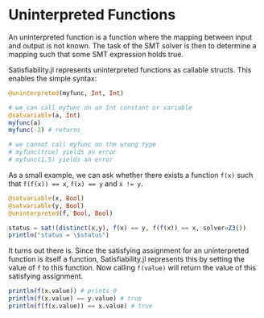 # Uninterpreted Functions


An uninterpreted function is a function where the mapping between input and output is not known. The task of the SMT solver is then to determine a mapping such that some SMT expression holds true.

Satisfiability.jl represents uninterpreted functions as callable structs. This enables the simple syntax:
```julia
@uninterpreted(myfunc, Int, Int)

# we can call myfunc on an Int constant or variable
@satvariable(a, Int)
myfunc(a)
myfunc(-2) # returns 

# we cannot call myfunc on the wrong type
# myfunc(true) yields an error
# myfunc(1.5) yields an error
```

As a small example, we can ask whether there exists a function `f(x)` such that `f(f(x)) == x`, `f(x) == y` and `x != y`.

```julia
@satvariable(x, Bool)
@satvariable(y, Bool)
@uninterpreted(f, Bool, Bool)

status = sat!(distinct(x,y), f(x) == y, f(f(x)) == x, solver=Z3())
println("status = \$status")
```

It turns out there is. Since the satisfying assignment for an uninterpreted function is itself a function, Satisfiability.jl represents this by setting the value of `f` to this function. Now calling `f(value)` will return the value of this satisfying assignment.

```julia
println(f(x.value)) # prints 0
println(f(x.value) == y.value) # true
println(f(f(x.value)) == x.value) # true
```